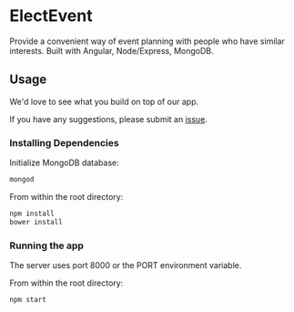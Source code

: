 # ElectEvent

Provide a convenient way of event planning with people who have similar interests. Built with Angular, Node/Express, MongoDB.

## Usage

We'd love to see what you build on top of our app.

If you have any suggestions, please submit an [issue](https://github.com/CatatonicWonton/CatatonicWonton/issues).

### Installing Dependencies

Initialize MongoDB database:

```sh
mongod
```

From within the root directory:

```sh
npm install
bower install
```

### Running the app

The server uses port 8000 or the PORT environment variable.

From within the root directory:

```sh
npm start
```


